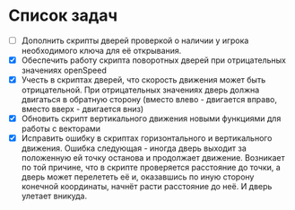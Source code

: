 # Список задач
- [ ] Дополнить скрипты дверей проверкой о наличии у игрока необходимого ключа для её открывания.
- [x] Обеспечить работу скрипта поворотных дверей при отрицательных значениях openSpeed
- [x] Учесть в скриптах дверей, что скорость движения может быть отрицательной. При отрицательных значениях дверь должна двигаться в обратную сторону (вместо влево - двигается вправо, вместо вверх - двигается вниз)
- [x] Обновить скрипт вертикального движения новыми функциями для работы с векторами
- [x] Исправить ошибку в скриптах горизонтального и вертикального движения. Ошибка следующая - иногда дверь выходит за положенную ей точку останова и продолжает движение. Возникает по той причине, что в скрипте проверяется расстояние до точки, а дверь может перелететь её и, оказавшись по иную сторону конечной координаты, начнёт расти расстояние до неё. И дверь улетает вникуда.
